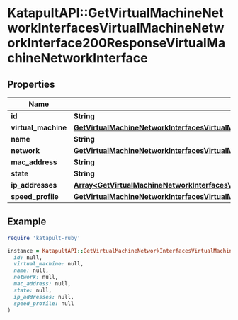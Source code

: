 # KatapultAPI::GetVirtualMachineNetworkInterfacesVirtualMachineNetworkInterface200ResponseVirtualMachineNetworkInterface

## Properties

| Name | Type | Description | Notes |
| ---- | ---- | ----------- | ----- |
| **id** | **String** |  | [optional] |
| **virtual_machine** | [**GetVirtualMachineNetworkInterfacesVirtualMachineNetworkInterface200ResponseVirtualMachineNetworkInterfaceVirtualMachine**](GetVirtualMachineNetworkInterfacesVirtualMachineNetworkInterface200ResponseVirtualMachineNetworkInterfaceVirtualMachine.md) |  | [optional] |
| **name** | **String** |  | [optional] |
| **network** | [**GetVirtualMachineNetworkInterfacesVirtualMachineNetworkInterface200ResponseVirtualMachineNetworkInterfaceNetwork**](GetVirtualMachineNetworkInterfacesVirtualMachineNetworkInterface200ResponseVirtualMachineNetworkInterfaceNetwork.md) |  | [optional] |
| **mac_address** | **String** |  | [optional] |
| **state** | **String** |  | [optional] |
| **ip_addresses** | [**Array&lt;GetVirtualMachineNetworkInterfacesVirtualMachineNetworkInterface200ResponseVirtualMachineNetworkInterfaceIPAddresses&gt;**](GetVirtualMachineNetworkInterfacesVirtualMachineNetworkInterface200ResponseVirtualMachineNetworkInterfaceIPAddresses.md) |  | [optional] |
| **speed_profile** | [**GetVirtualMachineNetworkInterfacesVirtualMachineNetworkInterface200ResponseVirtualMachineNetworkInterfaceSpeedProfile**](GetVirtualMachineNetworkInterfacesVirtualMachineNetworkInterface200ResponseVirtualMachineNetworkInterfaceSpeedProfile.md) |  | [optional] |

## Example

```ruby
require 'katapult-ruby'

instance = KatapultAPI::GetVirtualMachineNetworkInterfacesVirtualMachineNetworkInterface200ResponseVirtualMachineNetworkInterface.new(
  id: null,
  virtual_machine: null,
  name: null,
  network: null,
  mac_address: null,
  state: null,
  ip_addresses: null,
  speed_profile: null
)
```

